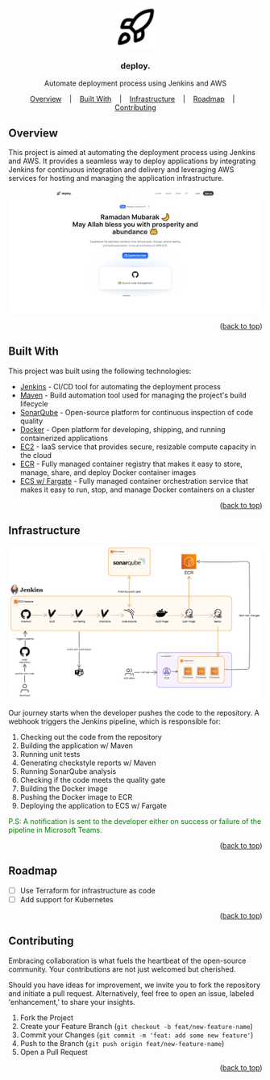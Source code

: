 <div id="readme-top"></div>

<!-- PROJECT LOGO -->
<br />
<div align="center">
  <a href="https://github.com/othneildrew/Best-README-Template">
    <img src="images/logo.svg" alt="Logo" width="80" height="80">
  </a>

  <h3 align="center">deploy.</h3>

  <p align="center">
    Automate deployment process using Jenkins and AWS

  </p>
</div>

<p align="center">
  <a href="#overview">Overview</a>
  &nbsp;&nbsp;&nbsp;|&nbsp;&nbsp;&nbsp;
  <a href="#built-with">Built With</a>
  &nbsp;&nbsp;&nbsp;|&nbsp;&nbsp;&nbsp;
  <a href="#infrastructure">Infrastructure</a>
  &nbsp;&nbsp;&nbsp;|&nbsp;&nbsp;&nbsp;
  <a href="#roadmap">Roadmap</a>
  &nbsp;&nbsp;&nbsp;|&nbsp;&nbsp;&nbsp;
  <a href="#contributing">Contributing</a>

</p>

## Overview

This project is aimed at automating the deployment process using Jenkins and AWS. It provides a seamless way to deploy applications by integrating Jenkins for continuous integration and delivery and leveraging AWS services for hosting and managing the application infrastructure.

![Deploy. Screenshot][product-screenshot]

<p align="right">(<a href="#readme-top">back to top</a>)</p>

## Built With

This project was built using the following technologies:

- [Jenkins](https://www.jenkins.io/) - CI/CD tool for automating the deployment process
- [Maven](https://maven.apache.org/) - Build automation tool used for managing the project's build lifecycle
- [SonarQube](https://www.sonarqube.org/) - Open-source platform for continuous inspection of code quality
- [Docker](https://www.docker.com/) - Open platform for developing, shipping, and running containerized applications
- [EC2](https://aws.amazon.com/ec2/) - IaaS service that provides secure, resizable compute capacity in the cloud
- [ECR](https://aws.amazon.com/ecr/) - Fully managed container registry that makes it easy to store, manage, share, and deploy Docker container images
- [ECS w/ Fargate](https://aws.amazon.com/ecs/) - Fully managed container orchestration service that makes it easy to run, stop, and manage Docker containers on a cluster

<p align="right">(<a href="#readme-top">back to top</a>)</p>

## Infrastructure

![Jenkins Pipeline][jenkins-pipeline]

Our journey starts when the developer pushes the code to the repository. A webhook triggers the Jenkins pipeline, which is responsible for:

1. Checking out the code from the repository
2. Building the application w/ Maven
3. Running unit tests
4. Generating checkstyle reports w/ Maven
5. Running SonarQube analysis
6. Checking if the code meets the quality gate
7. Building the Docker image
8. Pushing the Docker image to ECR
9. Deploying the application to ECS w/ Fargate

<span style="color:green">P.S: A notification is sent to the developer either on success or failure of the pipeline in Microsoft Teams.</span>

<p align="right">(<a href="#readme-top">back to top</a>)</p>

## Roadmap

- [ ] Use Terraform for infrastructure as code
- [ ] Add support for Kubernetes

<p align="right">(<a href="#readme-top">back to top</a>)</p>

## Contributing

Embracing collaboration is what fuels the heartbeat of the open-source community. Your contributions are not just welcomed but cherished.

Should you have ideas for improvement, we invite you to fork the repository and initiate a pull request. Alternatively, feel free to open an issue, labeled 'enhancement,' to share your insights.

1. Fork the Project
2. Create your Feature Branch (`git checkout -b feat/new-feature-name`)
3. Commit your Changes (`git commit -m 'feat: add some new feature'`)
4. Push to the Branch (`git push origin feat/new-feature-name`)
5. Open a Pull Request

<p align="right">(<a href="#readme-top">back to top</a>)</p>

<!-- MARKDOWN LINKS & IMAGES -->

[product-screenshot]: images/demo.gif
[jenkins-pipeline]: images/pipeline.png
